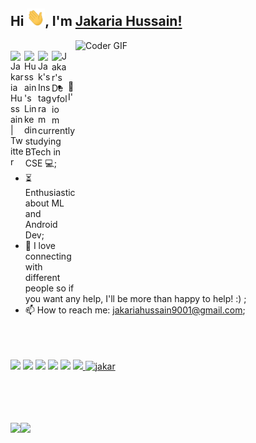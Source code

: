 <!--
### Hi there. 👋
### I am Jakaria Hussain. 


**jakaria9001/jakaria9001** is a ✨ _special_ ✨ repository because its `README.md` (this file) appears on your GitHub profile.

Here are some ideas to get you started:

- 🔭 I’m currently working on ...
- 🌱 I’m currently learning ...
- 👯 I’m looking to collaborate on ...
- 🤔 I’m looking for help with ...
- 💬 Ask me about ...
- 📫 How to reach me: ...
- 😄 Pronouns: ...
- ⚡ Fun fact: ...
-->
## Hi <img src="https://github.com/jakaria9001/jakaria9001/blob/main/Hi.gif" width="29px">, I'm [Jakaria Hussain!](https://jakaria9001.github.io) 
 <!-- https://twitter.com/Jakaria16264561/photo -->
 
 <!-- ![Twitter Follow](https://img.shields.io/twitter/follow/jakaria_hussn?style=social -->

<img align="right" src="https://github.com/jakaria9001/jakaria9001/blob/main/developer.gif" alt="Coder GIF" width="400" height="400">
<br>

 
<a href="https://twitter.com/jakaria_hussn">
  <img align="left" alt="Jakaria Hussain | Twitter" width="22px" src="https://cdn.jsdelivr.net/npm/simple-icons@v3/icons/twitter.svg" />
</a>
<a href="https://www.linkedin.com/in/jakaria-hussain/">
  <img align="left" alt="Hussain's Linkedin" width="22px" src="https://cdn.jsdelivr.net/npm/simple-icons@v3/icons/linkedin.svg" />
</a>
<a href="https://www.instagram.com/jak_a_ria_/">
  <img align="left" alt="Jak's Instagram" width="22px" src="https://cdn.jsdelivr.net/npm/simple-icons@v3/icons/instagram.svg" />
</a>
<a href="https://devfolio.co/@jakaria9001">
  <img align="left" alt="Jakar's Devfolio" width="26px" src="https://pbs.twimg.com/profile_images/1212398116101472257/VVvZ_m4A_400x400.png"/>
</a><br><br>






- :telescope: I'm currently studying BTech in CSE 💻;
- :hourglass_flowing_sand: Enthusiastic about ML and Android Dev;
- 💬 I love connecting with different people so if you want any help, I'll be more than happy to help! :) ;
- 📫 How to reach me: jakariahussain9001@gmail.com;
<br><br><br><br>

![](https://img.shields.io/badge/Machine%20Learning-%3C%2F%3E-blueviolet) ![](https://img.shields.io/badge/C++-%3C%2F%3E-yellow) ![](https://img.shields.io/badge/Python-%7C-0%2C%2022%2C%20100) ![](https://img.shields.io/badge/Data%20Analysis-%7C-yellowgreen) ![](https://img.shields.io/badge/SQL-%7C-orange) ![](https://img.shields.io/badge/Android%20Developer-%7C-blue)<a href="https://github.com/jakaria9001">
  <img src="https://komarev.com/ghpvc/?username=jakaria9001&label=Views&color=blue&style=plastic" alt="jakar" />
</a>

<br><br><br><br>
<img align="" height='130px' src="https://github-readme-stats.vercel.app/api?username=jakaria9001&hide_title=true&show_icons=true&include_all_commits=true&line_height=21&bg_color=0,EC6C6C,FFD479,FFFC79,73FA79&theme=graywhite" /><img align="" height='130px' src="https://github-readme-stats.vercel.app/api/top-langs/?username=jakaria9001&hide_title=true&layout=compact&bg_color=0,73FA79,73FDFF,D783FF&theme=graywhite" />


